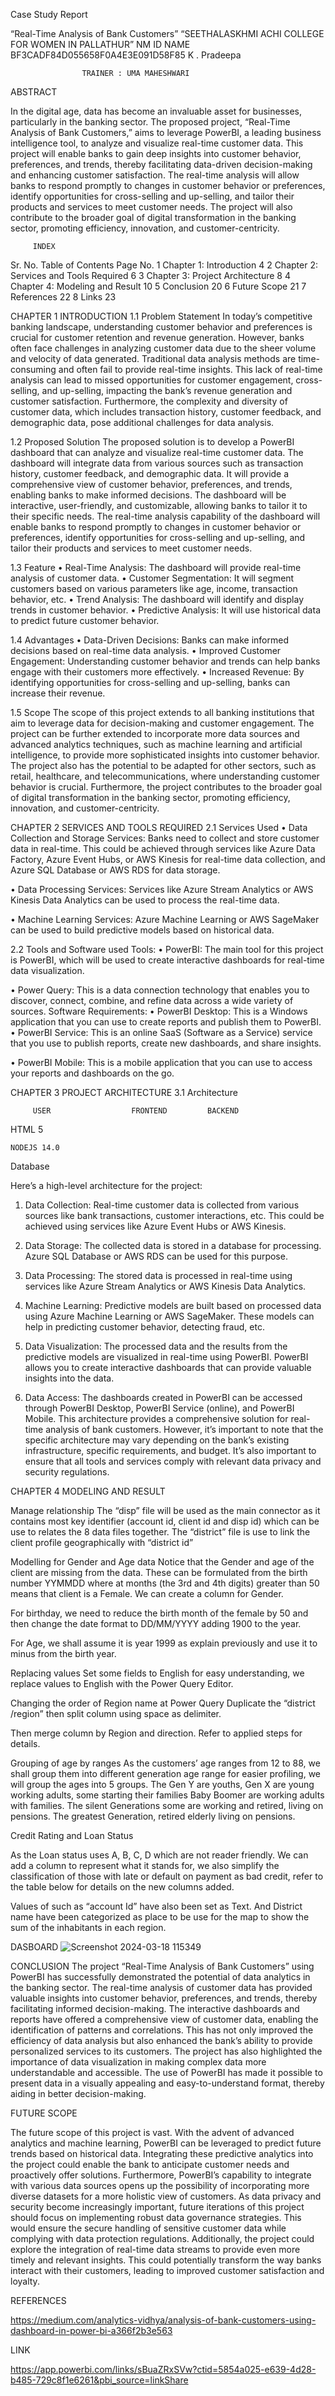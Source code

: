 Case Study Report






“Real-Time Analysis of Bank Customers”
“SEETHALASKHMI ACHI COLLEGE FOR WOMEN IN PALLATHUR”
NM ID	  NAME
BF3CADF84D055658F0A4E3E091D58F85
	K . Pradeepa




					TRAINER : UMA MAHESHWARI








ABSTRACT


In the digital age, data has become an invaluable asset for businesses, particularly in the banking sector. The proposed project, “Real-Time Analysis of Bank Customers,” aims to leverage PowerBI, a leading business intelligence tool, to analyze and visualize real-time customer data. This project will enable banks to gain deep insights into customer behavior, preferences, and trends, thereby facilitating data-driven decision-making and enhancing customer satisfaction. The real-time analysis will allow banks to respond promptly to changes in customer behavior or preferences, identify opportunities for cross-selling and up-selling, and tailor their products and services to meet customer needs. The project will also contribute to the broader goal of digital transformation in the banking sector, promoting efficiency, innovation, and customer-centricity.













	     INDEX

Sr. No.	Table of Contents	Page No.
1	Chapter 1: Introduction	4
2	Chapter 2: Services and Tools Required 	6
3	Chapter 3: Project Architecture	8
4	Chapter 4: Modeling and Result	10
5	Conclusion	20
6	Future Scope	21
7	References	22
8	Links	23


CHAPTER 1
INTRODUCTION
1.1	Problem Statement
In today’s competitive banking landscape, understanding customer behavior and preferences is crucial for customer retention and revenue generation. However, banks often face challenges in analyzing customer data due to the sheer volume and velocity of data generated. Traditional data analysis methods are time-consuming and often fail to provide real-time insights. This lack of real-time analysis can lead to missed opportunities for customer engagement, cross-selling, and up-selling, impacting the bank’s revenue generation and customer satisfaction. Furthermore, the complexity and diversity of customer data, which includes transaction history, customer feedback, and demographic data, pose additional challenges for data analysis.

1.2	Proposed Solution
The proposed solution is to develop a PowerBI dashboard that can analyze and visualize real-time customer data. The dashboard will integrate data from various sources such as transaction history, customer feedback, and demographic data. It will provide a comprehensive view of customer behavior, preferences, and trends, enabling banks to make informed decisions. The dashboard will be interactive, user-friendly, and customizable, allowing banks to tailor it to their specific needs. The real-time analysis capability of the dashboard will enable banks to respond promptly to changes in customer behavior or preferences, identify opportunities for cross-selling and up-selling, and tailor their products and services to meet customer needs.





1.3	Feature
•	Real-Time Analysis: The dashboard will provide real-time analysis of customer data.
•	Customer Segmentation: It will segment customers based on various parameters like age, income, transaction behavior, etc.
•	Trend Analysis: The dashboard will identify and display trends in customer behavior.
•	Predictive Analysis: It will use historical data to predict future customer behavior.

1.4	Advantages
•	Data-Driven Decisions: Banks can make informed decisions based on real-time data analysis.
•	Improved Customer Engagement: Understanding customer behavior and trends can help banks engage with their customers more effectively.
•	Increased Revenue: By identifying opportunities for cross-selling and up-selling, banks can increase their revenue.

1.5	Scope
The scope of this project extends to all banking institutions that aim to leverage data for decision-making and customer engagement. The project can be further extended to incorporate more data sources and advanced analytics techniques, such as machine learning and artificial intelligence, to provide more sophisticated insights into customer behavior. The project also has the potential to be adapted for other sectors, such as retail, healthcare, and telecommunications, where understanding customer behavior is crucial. Furthermore, the project contributes to the broader goal of digital transformation in the banking sector, promoting efficiency, innovation, and customer-centricity.








CHAPTER 2
SERVICES AND TOOLS REQUIRED
2.1 Services Used
•	Data Collection and Storage Services: Banks need to collect and store customer data in real-time. This could be achieved through services like Azure Data Factory, Azure Event Hubs, or AWS Kinesis for real-time data collection, and Azure SQL Database or AWS RDS for data storage.

•	Data Processing Services: Services like Azure Stream Analytics or AWS Kinesis Data Analytics can be used to process the real-time data.

•	Machine Learning Services: Azure Machine Learning or AWS SageMaker can be used to build predictive models based on historical data.

2.2 Tools and Software used
Tools:
•	PowerBI: The main tool for this project is PowerBI, which will be used to create interactive dashboards for real-time data visualization.

•	Power Query: This is a data connection technology that enables you to discover, connect, combine, and refine data across a wide variety of sources.
Software Requirements:
•	PowerBI Desktop: This is a Windows application that you can use to create reports and publish them to PowerBI.
•	PowerBI Service: This is an online SaaS (Software as a Service) service that you use to publish reports, create new dashboards, and share insights.

•	PowerBI Mobile: This is a mobile application that you can use to access your reports and dashboards on the go.



















CHAPTER 3 
PROJECT ARCHITECTURE
3.1 Architecture

         USER			       FRONTEND			BACKEND
         
HTML 5

	NODEJS 14.0


Database



Here’s a high-level architecture for the project:
1.	Data Collection: Real-time customer data is collected from various sources like bank transactions, customer interactions, etc. This could be achieved using services like Azure Event Hubs or AWS Kinesis.
2.	Data Storage: The collected data is stored in a database for processing. Azure SQL Database or AWS RDS can be used for this purpose.
3.	Data Processing: The stored data is processed in real-time using services like Azure Stream Analytics or AWS Kinesis Data Analytics.
4.	Machine Learning: Predictive models are built based on processed data using Azure Machine Learning or AWS SageMaker. These models can help in predicting customer behavior, detecting fraud, etc.

5.	Data Visualization: The processed data and the results from the predictive models are visualized in real-time using PowerBI. PowerBI allows you to create interactive dashboards that can provide valuable insights into the data.
6.	Data Access: The dashboards created in PowerBI can be accessed through PowerBI Desktop, PowerBI Service (online), and PowerBI Mobile.
This architecture provides a comprehensive solution for real-time analysis of bank customers. However, it’s important to note that the specific architecture may vary depending on the bank’s existing infrastructure, specific requirements, and budget. It’s also important to ensure that all tools and services comply with relevant data privacy and security regulations.

 



















CHAPTER 4
 MODELING AND RESULT

Manage relationship
The “disp” file will be used as the main connector as it contains most key identifier (account id, client id and disp id) which can be use to relates the 8 data files together. The “district” file is use to link the client profile geographically with “district id”

 


 








Modelling for Gender and Age data
Notice that the Gender and age of the client are missing from the data. These can be formulated from the birth number YYMMDD where at months (the 3rd and 4th digits) greater than 50 means that client is a Female. We can create a column for Gender.
 
For birthday, we need to reduce the birth month of the female by 50 and then change the date format to DD/MM/YYYY adding 1900 to the year.
 
For Age, we shall assume it is year 1999 as explain previously and use it to minus from the birth year.
 
Replacing values
Set some fields to English for easy understanding, we replace values to English with the Power Query Editor.

 
 
 
Changing the order of Region name at Power Query
Duplicate the “district /region” then split column using space as delimiter.
 
Then merge column by Region and direction. Refer to applied steps for details.




 
Grouping of age by ranges
As the customers’ age ranges from 12 to 88, we shall group them into different generation age range for easier profiling, we will group the ages into 5 groups.
The Gen Y are youths,
Gen X are young working adults, some starting their families
Baby Boomer are working adults with families.
The silent Generations some are working and retired, living on pensions.
The greatest Generation, retired elderly living on pensions.
 
Credit Rating and Loan Status

As the Loan status uses A, B, C, D which are not reader friendly. We can add a column to represent what it stands for, we also simplify the classification of those with late or default on payment as bad credit, refer to the table below for details on the new columns added.
 
Values of such as “account Id” have also been set as Text.
And District name have been categorized as place to be use for the map to show the sum of the inhabitants in each region.






  





 
DASBOARD
![Screenshot 2024-03-18 115349](https://github.com/Pradeepa514/pradeepavarsha/assets/163376526/770b5ab6-9714-46db-993c-0e38a3a8a313)
 













CONCLUSION
The project “Real-Time Analysis of Bank Customers” using PowerBI has successfully demonstrated the potential of data analytics in the banking sector. The real-time analysis of customer data has provided valuable insights into customer behavior, preferences, and trends, thereby facilitating informed decision-making. The interactive dashboards and reports have offered a comprehensive view of customer data, enabling the identification of patterns and correlations. This has not only improved the efficiency of data analysis but also enhanced the bank’s ability to provide personalized services to its customers. The project has also highlighted the importance of data visualization in making complex data more understandable and accessible. The use of PowerBI has made it possible to present data in a visually appealing and easy-to-understand format, thereby aiding in better decision-making.







FUTURE SCOPE

The future scope of this project is vast. With the advent of advanced analytics and machine learning, PowerBI can be leveraged to predict future trends based on historical data. Integrating these predictive analytics into the project could enable the bank to anticipate customer needs and proactively offer solutions. Furthermore, PowerBI’s capability to integrate with various data sources opens up the possibility of incorporating more diverse datasets for a more holistic view of customers. As data privacy and security become increasingly important, future iterations of this project should focus on implementing robust data governance strategies. This would ensure the secure handling of sensitive customer data while complying with data protection regulations. Additionally, the project could explore the integration of real-time data streams to provide even more timely and relevant insights. This could potentially transform the way banks interact with their customers, leading to improved customer satisfaction and loyalty.



REFERENCES

https://medium.com/analytics-vidhya/analysis-of-bank-customers-using-dashboard-in-power-bi-a366f2b3e563
















LINK

https://app.powerbi.com/links/sBuaZRxSVw?ctid=5854a025-e639-4d28-b485-729c8f1e6261&pbi_source=linkShare








